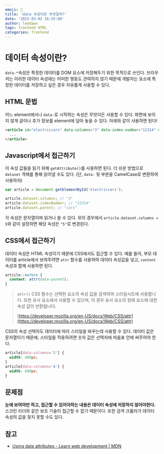 ```yaml
---
emoji: 💽
title: 'data 속성이란 무엇일까?'
date: '2023-03-02 16:35:00'
author: leedawn
tags: frontend HTML
categories: frontend
---
```


# 데이터 속성이란?

`data-*`속성은 특정한 데이터를 DOM 요소에 저장해두기 위한 목적으로 쓰인다. 브라우저는 이러한 데이터 속성에는 어떠한 행동도 관여하지 않기 때문에 개발자는 요소에 특정한 데이터를 저장하고 싶은 경우 자유롭게 사용할 수 있다.

## HTML 문법

어느 element에서나 `data-`로 시작하는 속성은 무엇이든 사용할 수 있다. 화면에 보이지 않게 글이나 추가 정보를 element에 담아 놓을 수 있다. 아래와 같이 사용하면 된다!

```html
<article id="electriccars" data-columns="3" data-index-number="12314" data-parent="cars">
  ...
</article>
```

## Javascript에서 접근하기

이 속성 값들을 읽기 위해 `getAttribute()`를 사용하면 된다. 더 쉬운 방법으로 `dataset` 객체를 통해 읽어낼 수도 있다. (단, `data-` 뒷 부분을 CamelCase로 변환하여 사용하자)

```jsx
var article = document.getElementById('electriccars');

article.dataset.columns; // "3"
article.dataset.indexNumber; // "12314"
article.dataset.parent; // "cars"
```

각 속성은 문자열이며 읽거나 쓸 수 있다. 위의 경우에서 `article.dataset.columns = 5`와 같이 설정하면 해당 속성은 `"5"`로 변경된다.

## CSS에서 접근하기

데이터 속성은 HTML 속성이기 때문에 CSS에서도 접근할 수 있다. 예를 들어, 부모 데이터를 article에서 보여주려면 `attr` 함수를 사용하여 데이터 속성값을 넣고, `content` 속성과 함께 사용하면 된다.

```css
article::before {
  content: attr(data-parent);
}
```

> `attr()` CSS 함수는 선택한 요소의 속성 값을 검색하여 스타일시트에 사용합니다. 또한 유사 요소에서 사용할 수 있으며, 이 경우 유사 요소의 원래 요소에 대한 속성 값이 반환됩니다.
>
> [https://developer.mozilla.org/en-US/docs/Web/CSS/attr](https://developer.mozilla.org/en-US/docs/Web/CSS/attr)

>

CSS의 속성 선택자도 데이터에 따라 스타일을 바꾸는데 사용할 수 있다. 데이터 값은 문자열이기 때문에, 스타일을 적용하려면 숫자 값은 선택자에 따옴표 안에 써주어야 한다.

```css
article[data-columns='3'] {
  width: 400px;
}
article[data-columns='4'] {
  width: 600px;
}
```

## 문제점

**눈에 보여야만 하고, 접근할 수 있어야하는 내용은 데이터 속성에 저장하지 않아야한다.** 스크린 리더와 같은 보조 기술이 접근할 수 없기 때문이다. 또한 검색 크롤러가 데이터 속성의 값을 찾지 못할 수도 있다.

## 참고

- [Using data attributes - Learn web development | MDN](https://developer.mozilla.org/en-US/docs/Learn/HTML/Howto/Use_data_attributes)

```toc

```
